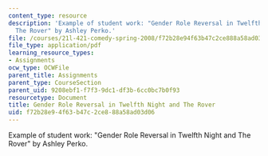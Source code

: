 ```yaml
---
content_type: resource
description: 'Example of student work: "Gender Role Reversal in Twelfth Night and
  The Rover" by Ashley Perko.'
file: /courses/21l-421-comedy-spring-2008/f72b28e94f63b47c2ce888a58ad03d06_perko_essay2rev.pdf
file_type: application/pdf
learning_resource_types:
- Assignments
ocw_type: OCWFile
parent_title: Assignments
parent_type: CourseSection
parent_uid: 9208ebf1-f7f3-9dc1-df3b-6cc0bc7b0f93
resourcetype: Document
title: Gender Role Reversal in Twelfth Night and The Rover
uid: f72b28e9-4f63-b47c-2ce8-88a58ad03d06
---
```

Example of student work: "Gender Role Reversal in Twelfth Night and The Rover" by Ashley Perko.

